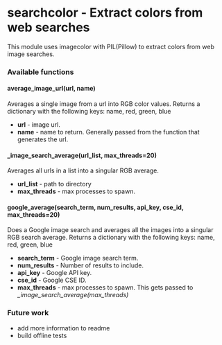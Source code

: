 # searchcolor - Extract colors from web searches
This module uses imagecolor with PIL(Pillow) to extract colors from web image searches.
### Available functions
#### average_image_url(url, name)
Averages a single image from a url into RGB color values. Returns a dictionary with the following keys: name, red, green, blue
* **url** - image url.
* **name** - name to return. Generally passed from the function that generates the url.

#### \_image_search_average(url_list, max_threads=20)
Averages all urls in a list into a singular RGB average.
* **url_list** - path to directory
* **max_threads** - max processes to spawn.

#### google_average(search_term, num_results, api_key, cse_id, max_threads=20)
Does a Google image search and averages all the images into a singular RGB search average. Returns a dictionary with the following keys: name, red, green, blue
* **search_term** - Google image search term.
* **num_results** - Number of results to include.
* **api_key** - Google API key.
* **cse_id** - Google CSE ID.
* **max_threads** - max processes to spawn. This gets passed to *\_image_search_average(max_threads)*

### Future work
* add more information to readme
* build offline tests

